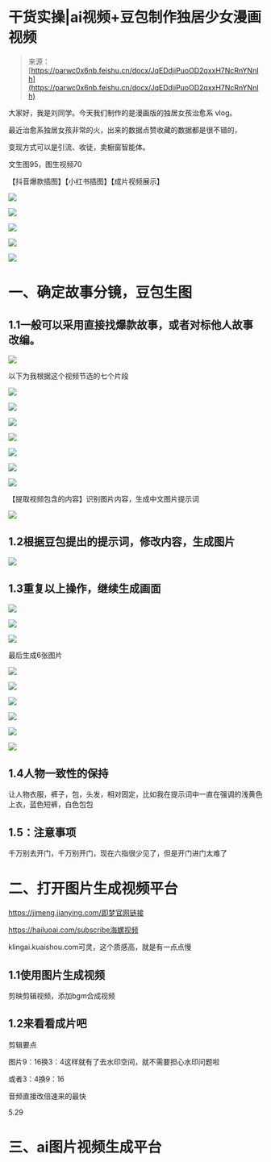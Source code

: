 # 干货实操|ai视频+豆包制作独居少女漫画视频

> 来源：[https://parwc0x6nb.feishu.cn/docx/JqEDdjiPuoOD2qxxH7NcRnYNnIh](https://parwc0x6nb.feishu.cn/docx/JqEDdjiPuoOD2qxxH7NcRnYNnIh)

大家好，我是刘同学。今天我们制作的是漫画版的独居女孩治愈系 vlog。

最近治愈系独居女孩非常的火，出来的数据点赞收藏的数据都是很不错的，

变现方式可以是引流、收徒，卖橱窗智能体。

文生图95，图生视频70

【抖音爆款插图】【小红书插图】【成片视频展示】

![](img/3c8b1f6de06610967cdbf362c83ae9e1.png)

![](img/528eb46f5622866330707e9e91b26490.png)

![](img/cc145091254e57ddfed87166467a234e.png)

![](img/afe5ef643bdc1814dbe73ab6b015998e.png)

![](img/40e6136c838df87f1a77ae9c06645c7f.png)

# 一、确定故事分镜，豆包生图

## 1.1一般可以采用直接找爆款故事，或者对标他人故事改编。

![](img/d052893be959decb209e2527873d49dc.png)

以下为我根据这个视频节选的七个片段

![](img/855af686726affa0817e9fdf5b0ec075.png)

![](img/297edb4ac43b0ac03cb6b6720bf65f06.png)

![](img/8ee2e369cb26be7060c27d2744efa5be.png)

![](img/5f7cdaaf0e880cfd54c0d09816726110.png)

![](img/4aabb3ddc39c1f51582d20bd48385f51.png)

![](img/12e4399b9a80514d1b288708959ed97b.png)

![](img/041f59936206a4c9dc391240f9e94d9e.png)

【提取视频包含的内容】识别图片内容，生成中文图片提示词

![](img/77c4b799734240e9c02b478e2781b492.png)

## 1.2根据豆包提出的提示词，修改内容，生成图片

![](img/f17490de1d7fcd6fb813a46076c9e2db.png)

## 1.3重复以上操作，继续生成画面

![](img/810db84b6a12012da5d16d7ad469ec49.png)

![](img/ff2b80da737a14de01a3d63d2ee48467.png)

![](img/eb3c594c0ca99b3d1cb7f48d93347fa3.png)

最后生成6张图片

![](img/313b026faefcb70af60eb44caeb53909.png)

![](img/0bc0f81daa20ccea487cafd6eb879753.png)

![](img/78a61ddfe1506dfda16fa46b4d379d81.png)

![](img/bd6c702749c23bb24dd5da4702724a85.png)

![](img/5cbba95f0d7f6554699d2aa324aaebc9.png)

![](img/133bc103cfade3e59772f9c280dcbdd6.png)

## 1.4人物一致性的保持

让人物衣服，裤子，包，头发，相对固定，比如我在提示词中一直在强调的浅黄色上衣，蓝色短裤，白色包包

## 1.5：注意事项

千万别去开门，千万别开门，现在六指很少见了，但是开门进门太难了

# 二、打开图片生成视频平台

https://jimeng.jianying.com/即梦官网链接

https://hailuoai.com/subscribe海螺视频

klingai.kuaishou.com可灵，这个质感高，就是有一点点慢

## 1.1使用图片生成视频

剪映剪辑视频，添加bgm合成视频

## 1.2来看看成片吧

剪辑要点

图片9：16换3：4这样就有了去水印空间，就不需要担心水印问题啦

或者3：4换9：16

音频直接改倍速来的最快

5.29

# 三、ai图片视频生成平台
